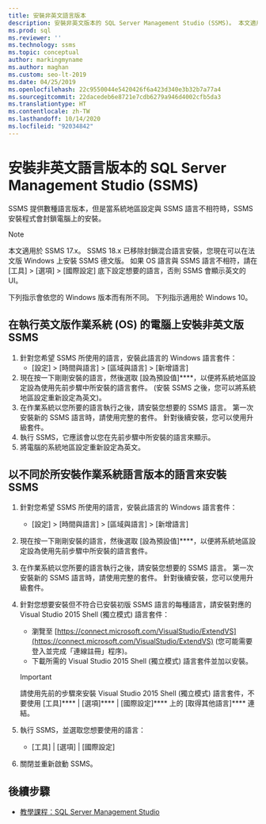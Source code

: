 ```yaml
---
title: 安裝非英文語言版本
description: 安裝非英文版本的 SQL Server Management Studio (SSMS)。 本文適用於 SSMS 17.x。
ms.prod: sql
ms.reviewer: ''
ms.technology: ssms
ms.topic: conceptual
author: markingmyname
ms.author: maghan
ms.custom: seo-lt-2019
ms.date: 04/25/2019
ms.openlocfilehash: 22c9550044e5420426f6a423d340e3b32b7a77a4
ms.sourcegitcommit: 22dacedeb6e8721e7cdb6279a946d4002cfb5da3
ms.translationtype: HT
ms.contentlocale: zh-TW
ms.lasthandoff: 10/14/2020
ms.locfileid: "92034842"
---
```

# <a name="install-non-english-language-versions-of-sql-server-management-studio-ssms"></a>安裝非英文語言版本的 SQL Server Management Studio (SSMS)

SSMS 提供數種語言版本，但是當系統地區設定與 SSMS 語言不相符時，SSMS 安裝程式會封鎖電腦上的安裝。

> [!NOTE]
> 本文適用於 SSMS 17.x。 SSMS 18.x 已移除封鎖混合語言安裝，您現在可以在法文版 Windows 上安裝 SSMS 德文版。 如果 OS 語言與 SSMS 語言不相符，請在 [工具] > [選項] > [國際設定] 底下設定想要的語言，否則 SSMS 會顯示英文的 UI。

下列指示會依您的 Windows 版本而有所不同。 下列指示適用於 Windows 10。

## <a name="install-non-english-ssms-on-a-computer-running-an-english-operating-system-os"></a>在執行英文版作業系統 (OS) 的電腦上安裝非英文版 SSMS

1. 針對您希望 SSMS 所使用的語言，安裝此語言的 Windows 語言套件：
   - [設定] > [時間與語言] > [區域與語言] > [新增語言]
2. 現在按一下剛剛安裝的語言，然後選取 [設為預設值]****，以便將系統地區設定設為使用先前步驟中所安裝的語言套件。 (安裝 SSMS 之後，您可以將系統地區設定重新設定為英文)。
3. 在作業系統以您所要的語言執行之後，請安裝您想要的 SSMS 語言。 第一次安裝新的 SSMS 語言時，請使用完整的套件。 針對後續安裝，您可以使用升級套件。
4. 執行 SSMS，它應該會以您在先前步驟中所安裝的語言來顯示。
5. 將電腦的系統地區設定重新設定為英文。

## <a name="install-ssms-in-a-language-other-than-the-language-of-the-installed-os"></a>以不同於所安裝作業系統語言版本的語言來安裝 SSMS

1. 針對您希望 SSMS 所使用的語言，安裝此語言的 Windows 語言套件：
   - [設定] > [時間與語言] > [區域與語言] > [新增語言]
2. 現在按一下剛剛安裝的語言，然後選取 [設為預設值]****，以便將系統地區設定設為使用先前步驟中所安裝的語言套件。
3. 在作業系統以您所要的語言執行之後，請安裝您想要的 SSMS 語言。 第一次安裝新的 SSMS 語言時，請使用完整的套件。 針對後續安裝，您可以使用升級套件。
4. 針對您想要安裝但不符合已安裝初版 SSMS 語言的每種語言，請安裝對應的 Visual Studio 2015 Shell (獨立模式) 語言套件：
   - 瀏覽至 [https://connect.microsoft.com/VisualStudio/ExtendVS](https://connect.microsoft.com/VisualStudio/ExtendVS) (您可能需要登入並完成「連線註冊」程序)。
   - 下載所需的 Visual Studio 2015 Shell (獨立模式) 語言套件並加以安裝。

   > [!IMPORTANT]
   > 請使用先前的步驟來安裝 Visual Studio 2015 Shell (獨立模式) 語言套件，不要使用 [工具]**** | [選項]**** | [國際設定]**** 上的 [取得其他語言]**** 連結。

5. 執行 SSMS，並選取您想要使用的語言：
   - [工具] | [選項] | [國際設定]
6. 關閉並重新啟動 SSMS。

## <a name="next-steps"></a>後續步驟

- [教學課程：SQL Server Management Studio](./quickstarts/connect-query-sql-server.md)